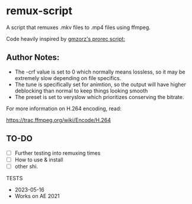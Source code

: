 # remux-script

A script that remuxes .mkv files to .mp4 files using ffmpeg.

Code heavily inspired by [gmzorz's prorec script:](https://github.com/gmzorz/prerecs)

## Author Notes:

-   The -crf value is set to 0 which normally means lossless, so it may be extremely slow depending on file specifics.
-   The tune is specifically set for animtion, so the output will have higher deblocking than normal to keep things looking smooth
-   The preset is set to veryslow which prioritizes conserving the bitrate.

For more information on H.264 encoding, read:

https://trac.ffmpeg.org/wiki/Encode/H.264

## TO-DO
- [ ] Further testing into remuxing times
- [ ] How to use & install
- [ ] other shi.

TESTS

-   2023-05-16
-   Works on AE 2021
